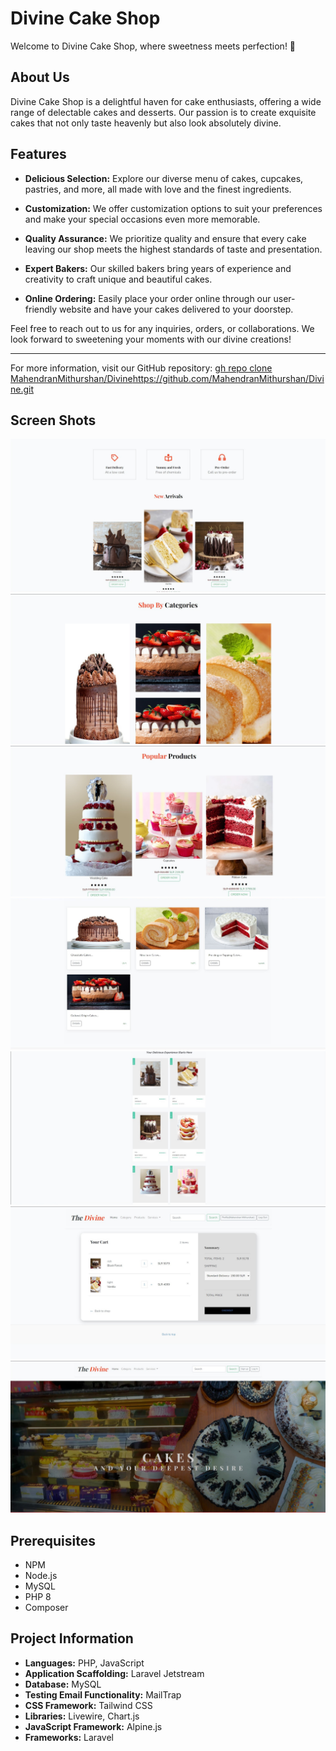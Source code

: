 # Divine Cake Shop

Welcome to Divine Cake Shop, where sweetness meets perfection! 🍰

## About Us

Divine Cake Shop is a delightful haven for cake enthusiasts, offering a wide range of delectable cakes and desserts. Our passion is to create exquisite cakes that not only taste heavenly but also look absolutely divine.

## Features


- **Delicious Selection:** Explore our diverse menu of cakes, cupcakes, pastries, and more, all made with love and the finest ingredients.

- **Customization:** We offer customization options to suit your preferences and make your special occasions even more memorable.

- **Quality Assurance:** We prioritize quality and ensure that every cake leaving our shop meets the highest standards of taste and presentation.

- **Expert Bakers:** Our skilled bakers bring years of experience and creativity to craft unique and beautiful cakes.

- **Online Ordering:** Easily place your order online through our user-friendly website and have your cakes delivered to your doorstep.

Feel free to reach out to us for any inquiries, orders, or collaborations. We look forward to sweetening your moments with our divine creations!

---

For more information, visit our GitHub repository: [gh repo clone MahendranMithurshan/Divine](https://github.com/MahendranMithurshan/Divine.git)https://github.com/MahendranMithurshan/Divine.git

## Screen Shots
![img1](https://github.com/MahendranMithurshan/Divine/blob/main/SharedScreenshot%201.jpg)
![img1](https://github.com/MahendranMithurshan/Divine/blob/main/SharedScreenshot%202.jpg)
![img1](https://github.com/MahendranMithurshan/Divine/blob/main/SharedScreenshot%203.jpg)
![img1](https://github.com/MahendranMithurshan/Divine/blob/main/SharedScreenshot%204.jpg)
![img1](https://github.com/MahendranMithurshan/Divine/blob/main/SharedScreenshot%206.jpg)
![img1](https://github.com/MahendranMithurshan/Divine/blob/main/SharedScreenshot%207.jpg)
![img1](https://github.com/MahendranMithurshan/Divine/blob/main/SharedScreenshot.jpg)



## Prerequisites
<ul>
<li>NPM</li>
<li>Node.js</li>
<li>MySQL</li>
<li>PHP 8</li>
<li>Composer</li>
</ul>



## Project Information
<ul>
        <li><strong>Languages:</strong> PHP, JavaScript</li>
        <li><strong>Application Scaffolding:</strong> Laravel Jetstream</li>
        <li><strong>Database:</strong> MySQL</li>
        <li><strong>Testing Email Functionality:</strong> MailTrap</li>
        <li><strong>CSS Framework:</strong> Tailwind CSS</li>
        <li><strong>Libraries:</strong> Livewire, Chart.js</li>
        <li><strong>JavaScript Framework:</strong> Alpine.js</li>
        <li><strong>Frameworks:</strong> Laravel</li>
    </ul>    



